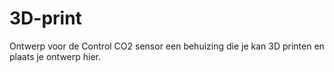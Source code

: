 # 3D-print

Ontwerp voor de Control CO2 sensor een behuizing die je kan 3D printen en plaats je ontwerp hier.
